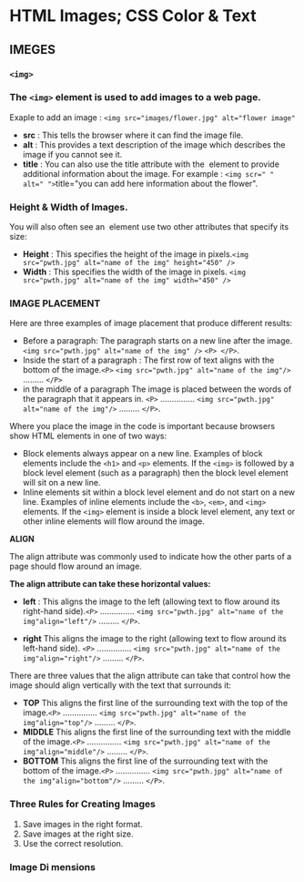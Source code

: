 # **HTML Images; CSS Color & Text**
## **IMEGES**
### **`<img>`**
### The `<img>` element is used to add images to a web page.
Exaple to add an image : `<img src="images/flower.jpg" alt="flower image"`
* **src** :
This tells the browser where
it can find the image file.
* **alt** :
This provides a text description
of the image which describes the
image if you cannot see it.
* **title** :
You can also use the title
attribute with the <img> element
to provide additional information
about the image. For example : `<img scr=" " alt=" ">`title="you can add here information about the flower".
### **Height & Width of Images.**
You will also often see an <img>
element use two other attributes
that specify its size:
* **Height** :
This specifies the height of the
image in pixels.`<img src="pwth.jpg" alt="name of the img" height="450" />`
* **Width** :
This specifies the width of the
image in pixels. `<img src="pwth.jpg" alt="name of the img" width="450" />`
### **IMAGE PLACEMENT**
Here are three
examples of image placement
that produce different results:
* Before a paragraph:
The paragraph starts on a new
line after the image.`<img src="pwth.jpg" alt="name of the img" />` 
`<P> </P>`.
* Inside the start of a
paragraph :
The first row of text aligns with
the bottom of the image.`<P>`  `<img src="pwth.jpg" alt="name of the img"/>` ......... `</P>`
* in the middle of a
paragraph
The image is placed between the
words of the paragraph that it
appears in. `<P>` ............... `<img src="pwth.jpg" alt="name of the img"/>` ......... `</P>`.


Where you place the image in
the code is important because
browsers show HTML elements
in one of two ways:
* Block elements always appear
on a new line. Examples of block
elements include the `<h1>` and
`<p>` elements.
If the `<img>` is followed by a
block level element (such as a
paragraph) then the block level
element will sit on a new line.
* Inline elements sit within a
block level element and do not
start on a new line. Examples of
inline elements include the `<b>`,
`<em>`, and `<img>` elements.
If the `<img>` element is inside a
block level element, any text or
other inline elements will flow
around the image.

**ALIGN** 

The align attribute was
commonly used to indicate how
the other parts of a page should
flow around an image.

**The align attribute can take
these horizontal values:**
* **left** : 
This aligns the image to the left
(allowing text to flow around its
right-hand side).`<P>` ............... `<img src="pwth.jpg" alt="name of the img"align="left"/>` ......... `</P>`.

* **right**
This aligns the image to the right
(allowing text to flow around its
left-hand side). `<P>` ............... `<img src="pwth.jpg" alt="name of the img"align="right"/>` ......... `</P>`.

There are three values that the
align attribute can take that
control how the image should
align vertically with the text that
surrounds it:
* **TOP**
This aligns the first line of the
surrounding text with the top of
the image.`<P>` ............... `<img src="pwth.jpg" alt="name of the img"align="top"/>` ......... `</P>`.
* **MIDDLE**
This aligns the first line of the
surrounding text with the middle
of the image.`<P>` ............... `<img src="pwth.jpg" alt="name of the img"align="middle"/>` ......... `</P>`.
* **BOTTOM**
This aligns the first line of the
surrounding text with the bottom
of the image.`<P>` ............... `<img src="pwth.jpg" alt="name of the img"align="bottom"/>` ......... `</P>`.
### Three Rules for Creating Images
1. Save images in the right format.
2. Save images at
the right size.
3. Use the correct
resolution.
### **Image Di mensions**


